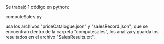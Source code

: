 Se trabajó 1 código en python:

computeSales.py

usa los archivos "priceCatalogue.json" y "salesRecord.json", que se encuentran dentro de la carpeta "computesales", los analiza y guarda los resultados en el archivo "SalesResults.txt".
